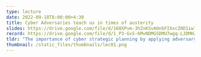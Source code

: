 ```yaml
---
type: lecture
date: 2022-09-18T8:00:00+4:30
title: Cyber Adversaries teach us in times of austerity 
slides: https://drive.google.com/file/d/168XPvm-3hZxKSvAOnbFIXxcZ0D1iw7-c/view?usp=sharing
record: https://drive.google.com/file/d/1_P3-GvS-6MvNDMG5DMU7wgq-LJDMH2Hy/view?usp=sharing
tldr: "The importance of cyber strategic planning by applying adversary engagement"
thumbnail: /static_files/thumbnails/lec01.png
---
```

